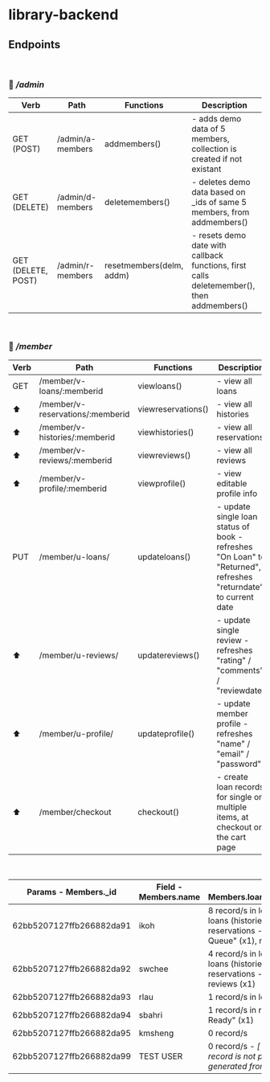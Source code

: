 # library-backend

## Endpoints

&nbsp;

### 🚩 _/admin_

| Verb               | Path             | Functions                | Description                                                                               |
| ------------------ | ---------------- | ------------------------ | ----------------------------------------------------------------------------------------- |
| GET (POST)         | /admin/a-members | addmembers()             | - adds demo data of 5 members, collection is created if not existant                      |
| GET (DELETE)       | /admin/d-members | deletemembers()          | - deletes demo data based on \_ids of same 5 members, from addmembers()                   |
| GET (DELETE, POST) | /admin/r-members | resetmembers(delm, addm) | - resets demo date with callback functions, first calls deletemember(), then addmembers() |

&nbsp;
&nbsp;

### 🚩 _/member_

| Verb | Path                             | Functions          | Description                                                                                                     | Comments           |
| ---- | -------------------------------- | ------------------ | --------------------------------------------------------------------------------------------------------------- | ------------------ |
| GET  | /member/v-loans/:memberid        | viewloans()        | - view all loans                                                                                                |                    |
| ⬆️   | /member/v-reservations/:memberid | viewreservations() | - view all histories                                                                                            |                    |
| ⬆️   | /member/v-histories/:memberid    | viewhistories()    | - view all reservations                                                                                         |                    |
| ⬆️   | /member/v-reviews/:memberid      | viewreviews()      | - view all reviews                                                                                              |                    |
| ⬆️   | /member/v-profile/:memberid      | viewprofile()      | - view editable profile info                                                                                    | - Unhashing on pwd |
| PUT  | /member/u-loans/                 | updateloans()      | - update single loan status of book - refreshes "On Loan" to "Returned", refreshes "returndate" to current date | - In Progress      |
| ⬆️   | /member/u-reviews/               | updatereviews()    | - update single review - refreshes "rating" / "comments" / "reviewdate"                                         | - In Progress      |
| ⬆️   | /member/u-profile/               | updateprofile()    | - update member profile - refreshes "name" / "email" / "password"                                               | - Hashing on pwd   |
| ⬆️   | /member/checkout                 | checkout()         | - create loan records for single or multiple items, at checkout on the cart page                                |                    |

&nbsp;
&nbsp;

| Params - Members.\_id    | Field - Members.name | Field - Members.loans/reservations/reviews                                                                                                  |
| ------------------------ | -------------------- | ------------------------------------------------------------------------------------------------------------------------------------------- |
| 62bb5207127ffb266882da91 | ikoh                 | 8 record/s in loans - "On Loan" (x2), loans (histories) - "Returned" (x2), reservations - "Pickup Ready (x1), "In Queue" (x1), reviews (x2) |
| 62bb5207127ffb266882da92 | swchee               | 4 record/s in loans - "On Loan" (x1), loans (histories) - "Returned" (x1), reservations - "In Queue" (x1), reviews (x1)                     |
| 62bb5207127ffb266882da93 | rlau                 | 1 record/s in loans - "On Loan" (x1)                                                                                                        |
| 62bb5207127ffb266882da94 | sbahri               | 1 record/s in reservations - "Pickup Ready" (x1)                                                                                            |
| 62bb5207127ffb266882da95 | kmsheng              | 0 record/s                                                                                                                                  |
| 62bb5207127ffb266882da99 | TEST USER            | 0 record/s - _[ \*\*\* This particular record is not part of the demodata generated from /admin/a-members ]_                                |
